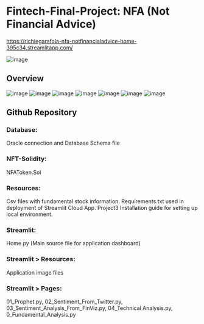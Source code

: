 # Fintech-Final-Project: NFA (Not Financial Advice)
https://richiegarafola-nfa-notfinancialadvice-home-395c34.streamlitapp.com/

![image](https://user-images.githubusercontent.com/97927250/185012456-a2b2e2ed-1c0e-4f15-acc3-7a4f91415522.png)
## Overview
![image](https://user-images.githubusercontent.com/97927250/185012579-b213ffea-fa78-4dd8-be12-6baf267bc8d6.png)
![image](https://user-images.githubusercontent.com/97927250/185012662-66ec2224-3051-45c5-892c-9a371f290c60.png)
![image](https://user-images.githubusercontent.com/97927250/185012670-5216f852-344c-41d2-9a6e-f3377d0b0221.png)
![image](https://user-images.githubusercontent.com/97927250/185012682-970f7134-c8c0-4167-b9f0-35856d95b73a.png)
![image](https://user-images.githubusercontent.com/97927250/185012700-8fce80ae-6336-4253-b44a-40653fe62a64.png)
![image](https://user-images.githubusercontent.com/97927250/185012707-453703da-a9fb-4604-8d5e-c507a9468cd9.png)
![image](https://user-images.githubusercontent.com/97927250/185012724-f647af47-1471-4bbe-b0c1-917146432287.png)

## Github Repository 
### Database:  
Oracle connection and Database Schema file  
### NFT-Solidity:  
NFAToken.Sol   
### Resources:  
Csv files with fundamental stock information. Requirements.txt used in deployment of Streamlit Cloud App. Project3 Installation guide for setting up local environment.  
### Streamlit:  
Home.py (Main source file for application dashboard)
### Streamlit > Resources:  
Application image files  
### Streamlit > Pages:  
01_Prophet.py, 02_Sentiment_From_Twitter.py, 03_Sentiment_Analysis_From_FinViz.py, 04_Technical Analysis.py, 0_Fundamental_Analysis.py  


